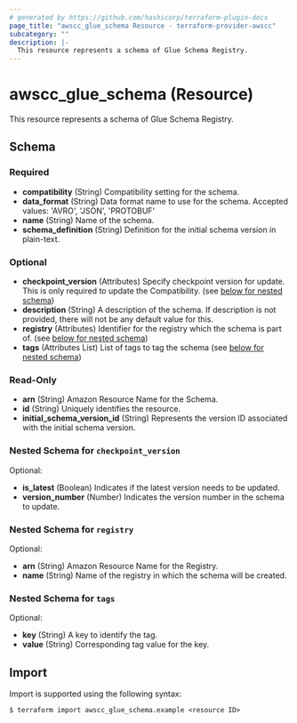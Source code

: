 ```yaml
---
# generated by https://github.com/hashicorp/terraform-plugin-docs
page_title: "awscc_glue_schema Resource - terraform-provider-awscc"
subcategory: ""
description: |-
  This resource represents a schema of Glue Schema Registry.
---
```


# awscc_glue_schema (Resource)

This resource represents a schema of Glue Schema Registry.



<!-- schema generated by tfplugindocs -->
## Schema

### Required

- **compatibility** (String) Compatibility setting for the schema.
- **data_format** (String) Data format name to use for the schema. Accepted values: 'AVRO', 'JSON', 'PROTOBUF'
- **name** (String) Name of the schema.
- **schema_definition** (String) Definition for the initial schema version in plain-text.

### Optional

- **checkpoint_version** (Attributes) Specify checkpoint version for update. This is only required to update the Compatibility. (see [below for nested schema](#nestedatt--checkpoint_version))
- **description** (String) A description of the schema. If description is not provided, there will not be any default value for this.
- **registry** (Attributes) Identifier for the registry which the schema is part of. (see [below for nested schema](#nestedatt--registry))
- **tags** (Attributes List) List of tags to tag the schema (see [below for nested schema](#nestedatt--tags))

### Read-Only

- **arn** (String) Amazon Resource Name for the Schema.
- **id** (String) Uniquely identifies the resource.
- **initial_schema_version_id** (String) Represents the version ID associated with the initial schema version.

<a id="nestedatt--checkpoint_version"></a>
### Nested Schema for `checkpoint_version`

Optional:

- **is_latest** (Boolean) Indicates if the latest version needs to be updated.
- **version_number** (Number) Indicates the version number in the schema to update.


<a id="nestedatt--registry"></a>
### Nested Schema for `registry`

Optional:

- **arn** (String) Amazon Resource Name for the Registry.
- **name** (String) Name of the registry in which the schema will be created.


<a id="nestedatt--tags"></a>
### Nested Schema for `tags`

Optional:

- **key** (String) A key to identify the tag.
- **value** (String) Corresponding tag value for the key.

## Import

Import is supported using the following syntax:

```shell
$ terraform import awscc_glue_schema.example <resource ID>
```
